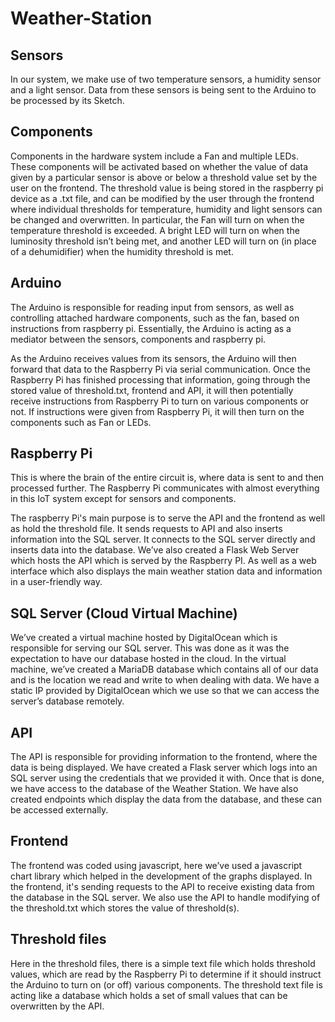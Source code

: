 # Weather-Station

## Sensors
In our system, we make use of two temperature sensors, a humidity sensor and a light sensor. Data from these sensors is being sent to the Arduino to be processed by its Sketch.

## Components
Components in the hardware system include a Fan and multiple LEDs. These components will be activated based on whether the value of data given by a particular sensor is above or below a threshold value set by the user on the frontend. The threshold value is being stored in the raspberry pi device as a .txt file, and can be modified by the user through the frontend where individual thresholds for temperature, humidity and light sensors can be changed and overwritten.
In particular, the Fan will turn on when the temperature threshold is exceeded. A bright LED will turn on when the luminosity threshold isn’t being met, and another LED will turn on (in place of a dehumidifier) when the humidity threshold is met.

## Arduino
The Arduino is responsible for reading input from sensors, as well as controlling attached hardware components, such as the fan, based on instructions from raspberry pi. Essentially, the Arduino is acting as a mediator between the sensors, components and raspberry pi. 

As the Arduino receives values from its sensors, the Arduino will then forward that data to the Raspberry Pi via serial communication. Once the Raspberry Pi has finished processing that information, going through the stored value of threshold.txt, frontend and API, it will then potentially receive instructions from Raspberry Pi to turn on various components or not. If instructions were given from Raspberry Pi, it will then turn on the components such as Fan or LEDs.

## Raspberry Pi
This is where the brain of the entire circuit is, where data is sent to and then processed further. The Raspberry Pi communicates with almost everything in this IoT system except for sensors and components.

The raspberry Pi's main purpose is to serve the API and the frontend as well as hold the threshold file. It sends requests to API and also inserts information into the SQL server. It connects to the SQL server directly and inserts data into the database. We’ve also created a Flask Web Server which hosts the API which is served by the Raspberry PI. As well as a web interface which also displays the main weather station data and information in a user-friendly way.

## SQL Server (Cloud Virtual Machine)
We’ve created a virtual machine hosted by DigitalOcean which is responsible for serving our SQL server. This was done as it was the expectation to have our database hosted in the cloud. In the virtual machine, we’ve created a MariaDB database which contains all of our data and is the location we read and write to when dealing with data. We have a static IP provided by DigitalOcean which we use so that we can access the server’s database remotely.

## API
The API is responsible for providing information to the frontend, where the data is being displayed. We have created a Flask server which logs into an SQL server using the credentials that we provided it with. Once that is done, we have access to the database of the Weather Station. We have also created endpoints which display the data from the database, and these can be accessed externally.

## Frontend
The frontend was coded using javascript, here we’ve used a javascript chart library which helped in the development of the graphs displayed. In the frontend, it's sending requests to the API to receive existing data from the database in the SQL server. We also use the API to handle modifying of the threshold.txt which stores the value of threshold(s).

## Threshold files
Here in the threshold files, there is a simple text file which holds threshold values, which are read by the Raspberry Pi to determine if it should instruct the Arduino to turn on (or off) various components. The threshold text file is acting like a database which holds a set of small values that can be overwritten by the API.


